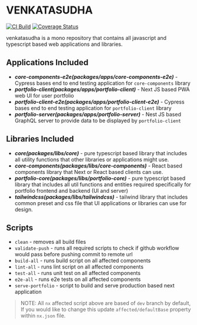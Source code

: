 # VENKATASUDHA 
[![CI Build](https://github.com/kanakamedala-rajesh/venkatasudha/actions/workflows/dev_build.yml/badge.svg)](https://github.com/kanakamedala-rajesh/venkatasudha/actions/workflows/dev_build.yml)
[![Coverage Status](https://coveralls.io/repos/github/kanakamedala-rajesh/venkatasudha/badge.svg?branch=dev)](https://coveralls.io/github/kanakamedala-rajesh/venkatasudha?branch=dev)

venkatasudha is a mono repository that contains all javascript and typescript based web applications and libraries.

## Applications Included

- **_core-components-e2e(packages/apps/core-components-e2e)_** - Cypress bases end to end testing application for `core-components` library
- **_portfolio-client(packages/apps/portfolio-client)_** - Next JS based PWA web UI for user portfolio
- **_portfolio-client-e2e(packages/apps/portfolio-client-e2e)_** - Cypress bases end to end testing application for `portfolio-client` library
- **_portfolio-server(packages/apps/portfolio-server)_** - Nest JS based GraphQL server to provide data to be displayed by `portfolio-client`

## Libraries Included

- **_core(packages/libs/core)_** - pure typescript based library that includes all utility functions that other libraries or applications might use.
- **_core-components(packages/libs/core-components)_** - React based components library that Next or React based clients can use.
- **_portfolio-core(packages/libs/portfolio-core)_** - pure typescript based library that includes all util functions and entities required specifically for portfolio frontend and backend (UI and server)
- **_tailwindcss(packages/libs/tailwindcss)_** - tailwind library that includes common preset and css file that UI applications or libraries can use for design.

## Scripts

- `clean` - removes all build files
- `validate-push` - runs all required scripts to check if github workflow would pass before pushing commit to remote url
- `build-all` - runs build script on all affected components
- `lint-all` - runs lint script on all affected components
- `test-all` - runs unit test on all affected components
- `e2e-all` - runs e2e tests on all affected components
- `serve-portfolio` - script to build and serve production based next application

> NOTE: All `nx` affected script above are based of `dev` branch by default, If you would like to change this update `affected/defaultBase` property within `nx.json` file.
